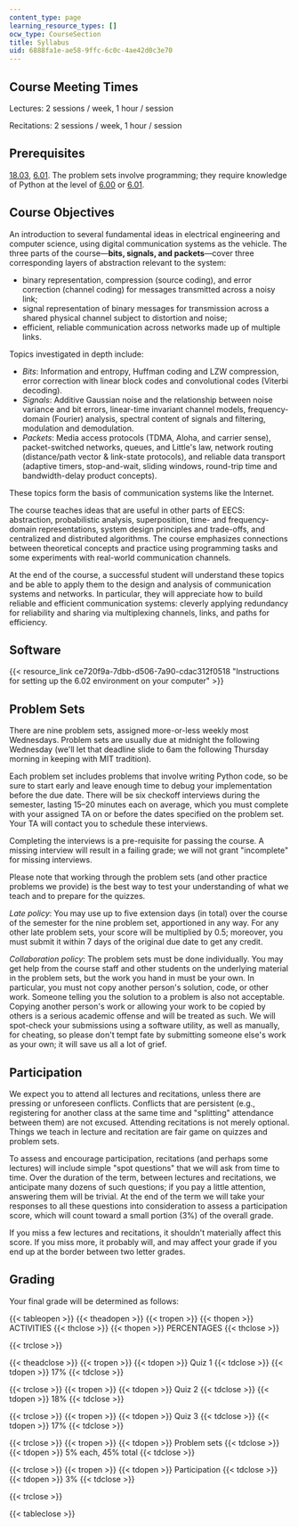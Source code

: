 ```yaml
---
content_type: page
learning_resource_types: []
ocw_type: CourseSection
title: Syllabus
uid: 6888fa1e-ae58-9ffc-6c0c-4ae42d0c3e70
---
```


Course Meeting Times
--------------------

Lectures: 2 sessions / week, 1 hour / session

Recitations: 2 sessions / week, 1 hour / session

Prerequisites
-------------

[18.03](/courses/18-03sc-differential-equations-fall-2011), [6.01](/courses/6-01sc-introduction-to-electrical-engineering-and-computer-science-i-spring-2011). The problem sets involve programming; they require knowledge of Python at the level of [6.00](/courses/6-00sc-introduction-to-computer-science-and-programming-spring-2011) or [6.01](/courses/6-01sc-introduction-to-electrical-engineering-and-computer-science-i-spring-2011).

Course Objectives
-----------------

An introduction to several fundamental ideas in electrical engineering and computer science, using digital communication systems as the vehicle. The three parts of the course—**bits, signals, and packets**—cover three corresponding layers of abstraction relevant to the system:

*   binary representation, compression (source coding), and error correction (channel coding) for messages transmitted across a noisy link;
*   signal representation of binary messages for transmission across a shared physical channel subject to distortion and noise;
*   efficient, reliable communication across networks made up of multiple links.

Topics investigated in depth include:

*   _Bits_: Information and entropy, Huffman coding and LZW compression, error correction with linear block codes and convolutional codes (Viterbi decoding).
*   _Signals_: Additive Gaussian noise and the relationship between noise variance and bit errors, linear-time invariant channel models, frequency-domain (Fourier) analysis, spectral content of signals and filtering, modulation and demodulation.
*   _Packets_: Media access protocols (TDMA, Aloha, and carrier sense), packet-switched networks, queues, and Little's law, network routing (distance/path vector & link-state protocols), and reliable data transport (adaptive timers, stop-and-wait, sliding windows, round-trip time and bandwidth-delay product concepts).

These topics form the basis of communication systems like the Internet.

The course teaches ideas that are useful in other parts of EECS: abstraction, probabilistic analysis, superposition, time- and frequency-domain representations, system design principles and trade-offs, and centralized and distributed algorithms. The course emphasizes connections between theoretical concepts and practice using programming tasks and some experiments with real-world communication channels.

At the end of the course, a successful student will understand these topics and be able to apply them to the design and analysis of communication systems and networks. In particular, they will appreciate how to build reliable and efficient communication systems: cleverly applying redundancy for reliability and sharing via multiplexing channels, links, and paths for efficiency.

Software
--------

{{< resource_link ce720f9a-7dbb-d506-7a90-cdac312f0518 "Instructions for setting up the 6.02 environment on your computer" >}}

Problem Sets
------------

There are nine problem sets, assigned more-or-less weekly most Wednesdays. Problem sets are usually due at midnight the following Wednesday (we'll let that deadline slide to 6am the following Thursday morning in keeping with MIT tradition).

Each problem set includes problems that involve writing Python code, so be sure to start early and leave enough time to debug your implementation before the due date. There will be six checkoff interviews during the semester, lasting 15–20 minutes each on average, which you must complete with your assigned TA on or before the dates specified on the problem set. Your TA will contact you to schedule these interviews.

Completing the interviews is a pre-requisite for passing the course. A missing interview will result in a failing grade; we will not grant "incomplete" for missing interviews.

Please note that working through the problem sets (and other practice problems we provide) is the best way to test your understanding of what we teach and to prepare for the quizzes.

_Late policy_: You may use up to five extension days (in total) over the course of the semester for the nine problem set, apportioned in any way. For any other late problem sets, your score will be multiplied by 0.5; moreover, you must submit it within 7 days of the original due date to get any credit.

_Collaboration policy_: The problem sets must be done individually. You may get help from the course staff and other students on the underlying material in the problem sets, but the work you hand in must be your own. In particular, you must not copy another person's solution, code, or other work. Someone telling you the solution to a problem is also not acceptable. Copying another person's work or allowing your work to be copied by others is a serious academic offense and will be treated as such. We will spot-check your submissions using a software utility, as well as manually, for cheating, so please don't tempt fate by submitting someone else's work as your own; it will save us all a lot of grief.

Participation
-------------

We expect you to attend all lectures and recitations, unless there are pressing or unforeseen conflicts. Conflicts that are persistent (e.g., registering for another class at the same time and "splitting" attendance between them) are not excused. Attending recitations is not merely optional. Things we teach in lecture and recitation are fair game on quizzes and problem sets.

To assess and encourage participation, recitations (and perhaps some lectures) will include simple "spot questions" that we will ask from time to time. Over the duration of the term, between lectures and recitations, we anticipate many dozens of such questions; if you pay a little attention, answering them will be trivial. At the end of the term we will take your responses to all these questions into consideration to assess a participation score, which will count toward a small portion (3%) of the overall grade.

If you miss a few lectures and recitations, it shouldn't materially affect this score. If you miss more, it probably will, and may affect your grade if you end up at the border between two letter grades.

Grading
-------

Your final grade will be determined as follows:

{{< tableopen >}}
{{< theadopen >}}
{{< tropen >}}
{{< thopen >}}
ACTIVITIES
{{< thclose >}}
{{< thopen >}}
PERCENTAGES
{{< thclose >}}

{{< trclose >}}

{{< theadclose >}}
{{< tropen >}}
{{< tdopen >}}
Quiz 1
{{< tdclose >}}
{{< tdopen >}}
17%
{{< tdclose >}}

{{< trclose >}}
{{< tropen >}}
{{< tdopen >}}
Quiz 2
{{< tdclose >}}
{{< tdopen >}}
18%
{{< tdclose >}}

{{< trclose >}}
{{< tropen >}}
{{< tdopen >}}
Quiz 3
{{< tdclose >}}
{{< tdopen >}}
17%
{{< tdclose >}}

{{< trclose >}}
{{< tropen >}}
{{< tdopen >}}
Problem sets
{{< tdclose >}}
{{< tdopen >}}
5% each, 45% total
{{< tdclose >}}

{{< trclose >}}
{{< tropen >}}
{{< tdopen >}}
Participation
{{< tdclose >}}
{{< tdopen >}}
3%
{{< tdclose >}}

{{< trclose >}}

{{< tableclose >}}